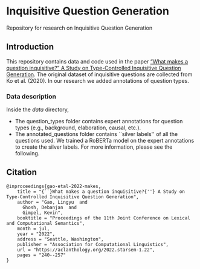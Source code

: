 # Inquisitive Question Generation
Repository for research on Inquisitive Question Generation
## Introduction
This repository contains data and code used in the paper [“What makes a question inquisitive?” A Study on Type-Controlled Inquisitive Question Generation](https://aclanthology.org/2022.starsem-1.22.pdf). The original dataset of inquisitive questions are collected from Ko et al. (2020). In our research we added annotations of question types. 
### Data description
Inside the *data* directory,
- The question_types folder contains expert annotations for question types (e.g., background, elaboration, causal, etc.).
- The annotated_questions folder contains ``silver labels'' of all the questions used. 
We trained a RoBERTa model on the expert annotations to create the silver labels. For more information, please see the following.
## Citation
```
@inproceedings{gao-etal-2022-makes,
    title = "{``}What makes a question inquisitive?{''} A Study on Type-Controlled Inquisitive Question Generation",
    author = "Gao, Lingyu  and
      Ghosh, Debanjan  and
      Gimpel, Kevin",
    booktitle = "Proceedings of the 11th Joint Conference on Lexical and Computational Semantics",
    month = jul,
    year = "2022",
    address = "Seattle, Washington",
    publisher = "Association for Computational Linguistics",
    url = "https://aclanthology.org/2022.starsem-1.22",
    pages = "240--257"
}
```

